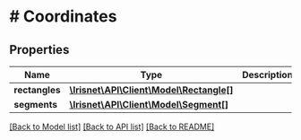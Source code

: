 # # Coordinates

## Properties

Name | Type | Description | Notes
------------ | ------------- | ------------- | -------------
**rectangles** | [**\Irisnet\API\Client\Model\Rectangle[]**](Rectangle.md) |  | [optional]
**segments** | [**\Irisnet\API\Client\Model\Segment[]**](Segment.md) |  | [optional]

[[Back to Model list]](../../README.md#models) [[Back to API list]](../../README.md#endpoints) [[Back to README]](../../README.md)
